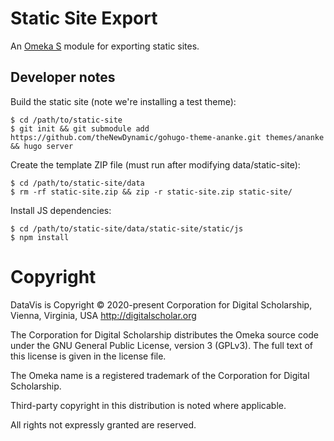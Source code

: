 # Static Site Export

An [Omeka S](https://omeka.org/s/) module for exporting static sites.

## Developer notes

Build the static site (note we're installing a test theme):

```
$ cd /path/to/static-site
$ git init && git submodule add https://github.com/theNewDynamic/gohugo-theme-ananke.git themes/ananke && hugo server
```

Create the template ZIP file (must run after modifying data/static-site):

```
$ cd /path/to/static-site/data
$ rm -rf static-site.zip && zip -r static-site.zip static-site/
```

Install JS dependencies:

```
$ cd /path/to/static-site/data/static-site/static/js
$ npm install
```

# Copyright

DataVis is Copyright © 2020-present Corporation for Digital Scholarship, Vienna, Virginia, USA http://digitalscholar.org

The Corporation for Digital Scholarship distributes the Omeka source code under the GNU General Public License, version 3 (GPLv3). The full text of this license is given in the license file.

The Omeka name is a registered trademark of the Corporation for Digital Scholarship.

Third-party copyright in this distribution is noted where applicable.

All rights not expressly granted are reserved.
